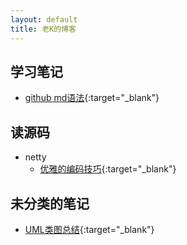 ```yaml
---
layout: default
title: 老K的博客
---
```


## 学习笔记
* [github md语法](/2020/01/30/md-001.html){:target="_blank"}

## 读源码
* netty
  * [优雅的编码技巧](/2020/01/30/netty-001.html){:target="_blank"}
  
## 未分类的笔记
* [UML类图总结](/2020/02/01/uml.html){:target="_blank"}